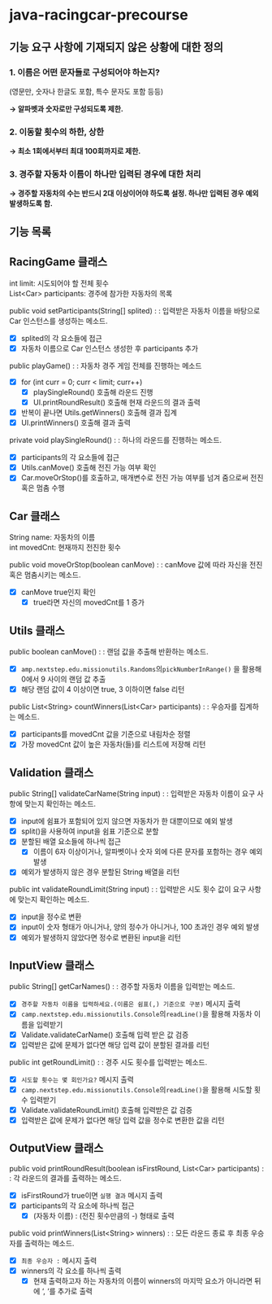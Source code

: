 # java-racingcar-precourse
## 기능 요구 사항에 기재되지 않은 상황에 대한 정의

### 1. 이름은 어떤 문자들로 구성되어야 하는지?

  (영문만, 숫자나 한글도 포함, 특수 문자도 포함 등등)

  **→ 알파벳과 숫자로만 구성되도록 제한.**

### 2. 이동할 횟수의 하한, 상한

  **→ 최소 1회에서부터 최대 100회까지로 제한.**

### 3. 경주할 자동차 이름이 하나만 입력된 경우에 대한 처리
  **→ 경주할 자동차의 수는 반드시 2대 이상이어야 하도록 설정. 하나만 입력된 경우 예외 발생하도록 함.**

## 기능 목록

## RacingGame 클래스

int limit: 시도되어야 할 전체 횟수<br>
List\<Car> participants: 경주에 참가한 자동차의 목록

public void setParticipants(String[] splited)
: \: 입력받은 자동차 이름을 바탕으로 Car 인스턴스를 생성하는 메소드.

- [x]  splited의 각 요소들에 접근
- [x]  자동차 이름으로 Car 인스턴스 생성한 후 participants 추가

public playGame()
: \: 자동차 경주 게임 전체를 진행하는 메소드

- [x]  for (int curr = 0; curr < limit; curr++)
    - [x]  playSingleRound() 호출해 라운드 진행
    - [x]  UI.printRoundResult() 호출해 현재 라운드의 결과 출력
- [x]  반복이 끝나면 Utils.getWinners() 호출해 결과 집계
- [x]  UI.printWinners() 호출해 결과 출력

private void playSingleRound()
: \: 하나의 라운드를 진행하는 메소드.

- [x]  participants의 각 요소들에 접근
- [x]  Utils.canMove() 호출해 전진 가능 여부 확인
- [x]  Car.moveOrStop()를 호출하고, 매개변수로 전진 가능 여부를 넘겨 줌으로써 전진 혹은 멈춤 수행

## Car 클래스

String name: 자동차의 이름<br>
int movedCnt: 현재까지 전진한 횟수

public void moveOrStop(boolean canMove)
: \: canMove 값에 따라 자신을 전진 혹은 멈춤시키는 메소드.

- [x] canMove true인지 확인
   - [x] true라면 자신의 movedCnt를 1 증가

## Utils 클래스

public boolean canMove()
: \: 랜덤 값을 추출해 반환하는 메소드.

- [x]  `amp.nextstep.edu.missionutils.Randoms`의`pickNumberInRange()` 을 활용해 0에서 9 사이의 랜덤 값 추출
- [x]  해당 랜덤 값이 4 이상이면 true, 3 이하이면 false 리턴

public List\<String> countWinners(List\<Car> participants)
: \: 우승자를 집계하는 메소드.

- [x]  participants를 movedCnt 값을 기준으로 내림차순 정렬
- [x]  가장 movedCnt 값이 높은 자동차(들)를 리스트에 저장해 리턴

## Validation 클래스

public String[] validateCarName(String input)
: \: 입력받은 자동차 이름이 요구 사항에 맞는지 확인하는 메소드.

- [x]  input에 쉼표가 포함되어 있지 않으면 자동차가 한 대뿐이므로 예외 발생
- [x]  split()을 사용하여 input을 쉼표 기준으로 분할
- [x]  분할된 배열 요소들에 하나씩 접근
    - [x]  이름이 6자 이상이거나, 알파벳이나 숫자 외에 다른 문자를 포함하는 경우 예외 발생
- [x]  예외가 발생하지 않은 경우 분할된 String 배열을 리턴

public int validateRoundLimit(String input)
: \: 입력받은 시도 횟수 값이 요구 사항에 맞는지 확인하는 메소드.

- [x]  input을 정수로 변환
- [x]  input이 숫자 형태가 아니거나, 양의 정수가 아니거나, 100 초과인 경우 예외 발생
- [x]  예외가 발생하지 않았다면 정수로 변환된 input을 리턴

## InputView 클래스

public String[] getCarNames()
: \: 경주할 자동차 이름을 입력받는 메소드.

- [x]  `경주할 자동차 이름을 입력하세요.(이름은 쉼표(,) 기준으로 구분)` 메시지 출력
- [x]  `camp.nextstep.edu.missionutils.Console`의`readLine()`을 활용해 자동차 이름을 입력받기
- [x]  Validate.validateCarName() 호출해 입력 받은 값 검증
- [x]  입력받은 값에 문제가 없다면 해당 입력 값이 분할된 결과를 리턴

public int getRoundLimit()
: \: 경주 시도 횟수를 입력받는 메소드.

- [x]  `시도할 횟수는 몇 회인가요?` 메시지 출력
- [x]  `camp.nextstep.edu.missionutils.Console`의`readLine()`을 활용해 시도할 횟수 입력받기
- [x]  Validate.validateRoundLimit() 호출해 입력받은 값 검증
- [x]  입력받은 값에 문제가 없다면 해당 입력 값을 정수로 변환한 값을 리턴

## OutputView 클래스

public void printRoundResult(boolean isFirstRound, List\<Car> participants)
: \: 각 라운드의 결과를 출력하는 메소드.

- [x]  isFirstRound가 true이면 `실행 결과` 메시지 출력
- [x]  participants의 각 요소에 하나씩 접근
    - [x]  (자동차 이름) : (전진 횟수만큼의 -) 형태로 출력

public void printWinners(List\<String> winners)
: \: 모든 라운드 종료 후 최종 우승자를 출력하는 메소드.

- [x]  `최종 우승자 :` 메시지 출력
- [x]  winners의 각 요소를 하나씩 출력
    - [x]  현재 출력하고자 하는 자동차의 이름이 winners의 마지막 요소가 아니라면 뒤에 ‘, ‘를 추가로 출력